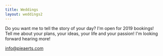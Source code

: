 ```yaml
---
title: Weddings
layout: weddings2
---
```


Do you want me to tell the story of your day? I'm open for 2019 bookings! Tell me about your plans, your ideas, your life and your passion! I'm looking forward hearing more!

info@pieaerts.com&nbsp;